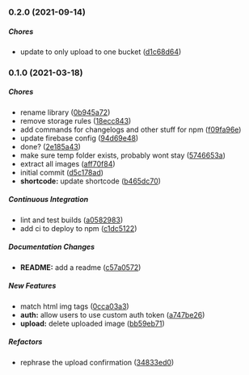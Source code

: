 ### 0.2.0 (2021-09-14)

##### Chores

*  update to only upload to one bucket ([d1c68d64](https://github.com/MichaelSolati/wdr-beam/commit/d1c68d6460061f967bff41ee4a27c9fb2d85437e))

### 0.1.0 (2021-03-18)

##### Chores

*  rename library ([0b945a72](https://github.com/MichaelSolati/wdr-beam/commit/0b945a7231f590d6aaca61b11cc5c1ba561cb210))
*  remove storage rules ([18ecc843](https://github.com/MichaelSolati/wdr-beam/commit/18ecc843341769fe4e0c8f43cd9cab10e8359fc7))
*  add commands for changelogs and other stuff for npm ([f09fa96e](https://github.com/MichaelSolati/wdr-beam/commit/f09fa96e014fe8b4cc83865595597219bb5edde0))
*  update firebase config ([94d69e48](https://github.com/MichaelSolati/wdr-beam/commit/94d69e481ec9e0719048dc1d0ab62d13119cb975))
*  done? ([2e185a43](https://github.com/MichaelSolati/wdr-beam/commit/2e185a43c74567124c1d4d694031fd01af57921f))
*  make sure temp folder exists, probably wont stay ([5746653a](https://github.com/MichaelSolati/wdr-beam/commit/5746653a2509602ab612025034e931e371d44d82))
*  extract all images ([aff70f84](https://github.com/MichaelSolati/wdr-beam/commit/aff70f8450169f57d64cd7f64852e1f9ca49b2e4))
*  initial commit ([d5c178ad](https://github.com/MichaelSolati/wdr-beam/commit/d5c178ad819aef378d0d9b572fe12595f430cf45))
* **shortcode:**  update shortcode ([b465dc70](https://github.com/MichaelSolati/wdr-beam/commit/b465dc701c2832e39660cad9b9f945cf7d6b3a46))

##### Continuous Integration

*  lint and test builds ([a0582983](https://github.com/MichaelSolati/wdr-beam/commit/a058298379c112db15d1aa5b2c709e5d36aead10))
*  add ci to deploy to npm ([c1dc5122](https://github.com/MichaelSolati/wdr-beam/commit/c1dc5122f500121b95c471f88b70e4aa8b38187f))

##### Documentation Changes

* **README:**  add a readme ([c57a0572](https://github.com/MichaelSolati/wdr-beam/commit/c57a0572287dae32eb944ecb6da9626edd9f187a))

##### New Features

*  match html img tags ([0cca03a3](https://github.com/MichaelSolati/wdr-beam/commit/0cca03a38ca57de27613c5365336d7ef40dc771d))
* **auth:**  allow users to use custom auth token ([a747be26](https://github.com/MichaelSolati/wdr-beam/commit/a747be26127f7308e13dc9fa5dc0b55c48bdc2b0))
* **upload:**  delete uploaded image ([bb59eb71](https://github.com/MichaelSolati/wdr-beam/commit/bb59eb71de2ba848e8693ffe6591ab4c595479d9))

##### Refactors

*  rephrase the upload confirmation ([34833ed0](https://github.com/MichaelSolati/wdr-beam/commit/34833ed0d798f2e854ea1aef841d5bf62677fd5a))

